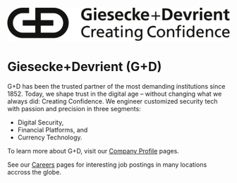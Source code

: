 ![Logo of Giesecke+Devrient (G+D) with the offical claim "Creating Confidence".](/GD_Logo_GieseckeDevrient.png)

# Giesecke+Devrient (G+D)

G+D has been the trusted partner of the most demanding institutions since 1852. Today, we shape trust in the digital age – without changing what we always did: Creating Confidence. We engineer customized security tech with passion and precision in three segments: 
* Digital Security, 
* Financial Platforms, and
* Currency Technology.

To learn more about G+D, visit our [Company Profile](https://www.gi-de.com/en/group/company) pages.

See our [Careers](https://www.gi-de.com/en/careers/jobs) pages for interesting job postings in many locations accross the globe.
